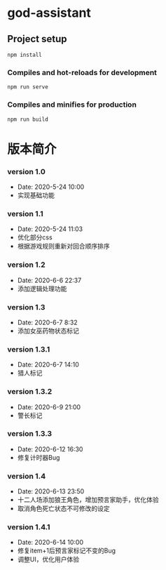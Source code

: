 # god-assistant

## Project setup
```
npm install
```

### Compiles and hot-reloads for development
```
npm run serve
```

### Compiles and minifies for production
```
npm run build
```



# 版本简介

### version 1.0 
- Date: 2020-5-24    10:00
- 实现基础功能

### version 1.1
- Date: 2020-5-24    11:03
- 优化部分css
- 根据游戏规则重新对回合顺序排序

### version 1.2
- Date: 2020-6-6 22:37
- 添加逻辑处理功能

### version 1.3
- Date: 2020-6-7 8:32
- 添加女巫药物状态标记

### version 1.3.1
- Date: 2020-6-7 14:10
- 猎人标记

### version 1.3.2
- Date: 2020-6-9 21:00
- 警长标记

### version 1.3.3
- Date: 2020-6-12 16:30
- 修复计时器Bug

### version 1.4
- Date: 2020-6-13 23:50
- 十二人场添加狼王角色，增加预言家助手，优化体验
- 取消角色死亡状态不可修改的设定

### version 1.4.1
- Date: 2020-6-14 10:00
- 修复item+1后预言家标记不变的Bug
- 调整UI，优化用户体验